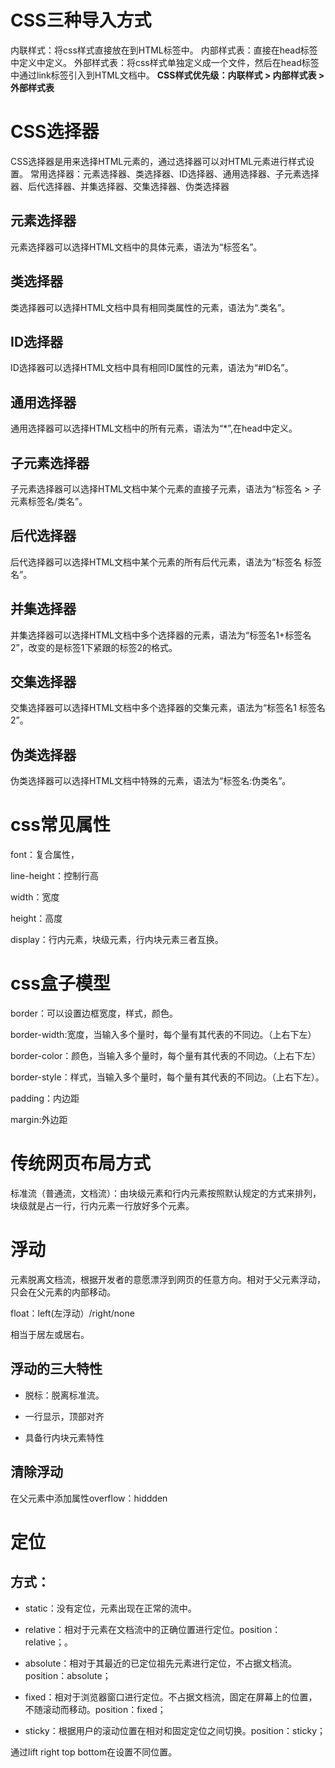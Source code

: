 # CSS三种导入方式

内联样式：将css样式直接放在到HTML标签中。
内部样式表：直接在head标签中定义中定义。
外部样式表：将css样式单独定义成一个文件，然后在head标签中通过link标签引入到HTML文档中。
**CSS样式优先级：内联样式 > 内部样式表 > 外部样式表**

 # CSS选择器
 CSS选择器是用来选择HTML元素的，通过选择器可以对HTML元素进行样式设置。
常用选择器：元素选择器、类选择器、ID选择器、通用选择器、子元素选择器、后代选择器、并集选择器、交集选择器、伪类选择器
## 元素选择器
元素选择器可以选择HTML文档中的具体元素，语法为“标签名”。
## 类选择器
类选择器可以选择HTML文档中具有相同类属性的元素，语法为“.类名”。
## ID选择器
ID选择器可以选择HTML文档中具有相同ID属性的元素，语法为“#ID名”。
## 通用选择器
通用选择器可以选择HTML文档中的所有元素，语法为“*”,在head中定义。

## 子元素选择器
子元素选择器可以选择HTML文档中某个元素的直接子元素，语法为“标签名 > 子元素标签名/类名”。

## 后代选择器
后代选择器可以选择HTML文档中某个元素的所有后代元素，语法为“标签名 标签名”。

## 并集选择器
 并集选择器可以选择HTML文档中多个选择器的元素，语法为“标签名1+标签名2”，改变的是标签1下紧跟的标签2的格式。

## 交集选择器
交集选择器可以选择HTML文档中多个选择器的交集元素，语法为“标签名1 标签名2”。

## 伪类选择器
伪类选择器可以选择HTML文档中特殊的元素，语法为“标签名:伪类名”。

# css常见属性

font：复合属性，

line-height：控制行高

width：宽度

height：高度

display：行内元素，块级元素，行内块元素三者互换。

# css盒子模型

border：可以设置边框宽度，样式，颜色。

border-width:宽度，当输入多个量时，每个量有其代表的不同边。（上右下左）

border-color：颜色，当输入多个量时，每个量有其代表的不同边。（上右下左）

border-style：样式，当输入多个量时，每个量有其代表的不同边。（上右下左）。

padding：内边距

margin:外边距

# 传统网页布局方式

标准流（普通流，文档流）：由块级元素和行内元素按照默认规定的方式来排列，块级就是占一行，行内元素一行放好多个元素。

# 浮动

元素脱离文档流，根据开发者的意愿漂浮到网页的任意方向。相对于父元素浮动，只会在父元素的内部移动。

float：left(左浮动）/right/none

相当于居左或居右。

## 浮动的三大特性

+ 脱标：脱离标准流。

+ 一行显示，顶部对齐

+ 具备行内块元素特性

## 清除浮动

在父元素中添加属性overflow：hiddden

# 定位

## 方式：

+ static：没有定位，元素出现在正常的流中。

+ relative：相对于元素在文档流中的正确位置进行定位。position：relative；。

+ absolute：相对于其最近的已定位祖先元素进行定位，不占据文档流。position：absolute；

+ fixed：相对于浏览器窗口进行定位。不占据文档流，固定在屏幕上的位置，不随滚动而移动。position：fixed；
+ sticky：根据用户的滚动位置在相对和固定定位之间切换。position：sticky；

通过lift right top bottom在设置不同位置。



